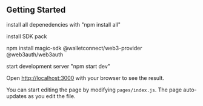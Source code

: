 
## Getting Started


install all depenedencies with "npm install all"

install SDK pack 

npm install magic-sdk @walletconnect/web3-provider @web3auth/web3auth

start development server "npm start dev"

Open [http://localhost:3000](http://localhost:3000) with your browser to see the result.

You can start editing the page by modifying `pages/index.js`. The page auto-updates as you edit the file.




